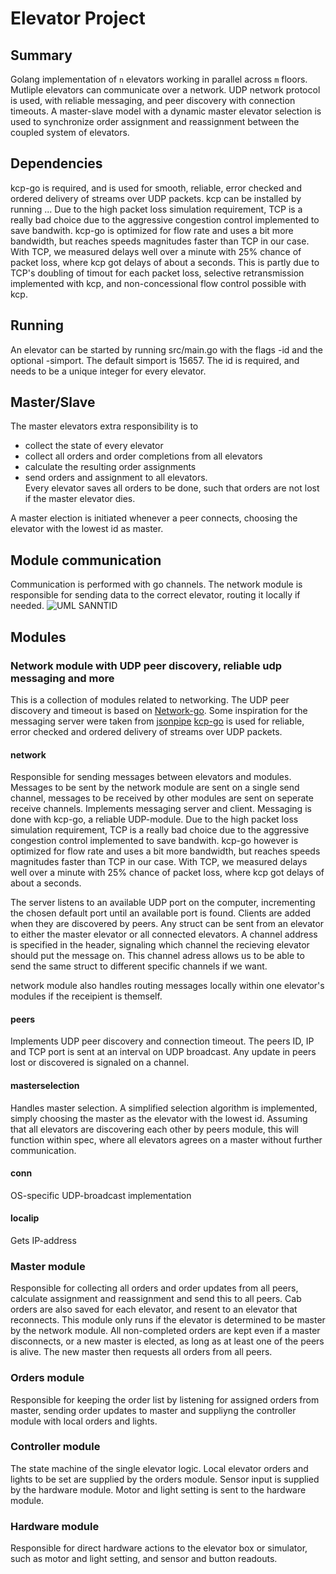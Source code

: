 Elevator Project
================

Summary
-------
Golang implementation of  `n` elevators working in parallel across `m` floors. Mutliple elevators can communicate over a network. UDP network protocol is used, with reliable messaging, and peer discovery with connection timeouts. A master-slave model with a dynamic master elevator selection is used to synchronize order assignment and reassignment between the coupled system of elevators. 

Dependencies
-------
kcp-go is required, and is used for smooth, reliable, error checked and ordered delivery of streams over UDP packets.
kcp can be installed by running ...
Due to the high packet loss simulation requirement, TCP is a really bad choice due to the aggressive congestion control implemented to save bandwith. kcp-go 
is optimized for flow rate and uses a bit more bandwidth, but reaches speeds magnitudes faster than TCP in our case. With TCP, we measured delays well over a minute with 25% chance of packet loss, where kcp got delays of about a seconds. This is partly due to TCP's doubling of timout for each packet loss, selective retransmission implemented with kcp, and non-concessional flow control possible with kcp. 

Running
-------
An elevator can be started by running src/main.go with the flags -id and the optional -simport. The default simport is 15657. The id is required, and needs to be a unique integer for every elevator. 

Master/Slave
-------
The master elevators extra responsibility is to 
  - collect the state of every elevator
  - collect all orders and order completions from all elevators 
  - calculate the resulting order assignments 
  - send orders and assignment to all elevators.  
Every elevator saves all orders to be done, such that orders are not lost if the master elevator dies. 

A master election is initiated whenever a peer connects, choosing the elevator with the lowest id as master.

Module communication
--------
Communication is performed with go channels. The network module is responsible for sending data to the correct elevator, routing it locally if needed.
![UML SANNTID](https://user-images.githubusercontent.com/47594779/115465919-990f2000-a22f-11eb-84dd-98f8111ba3da.png)

Modules
-------

### Network module with UDP peer discovery, reliable udp messaging and more

This is a collection of modules related to networking. 
The UDP peer discovery and timeout is based on [Network-go](https://github.com/TTK4145/Network-go).
Some inspiration for the messaging server were taken from [jsonpipe](https://github.com/Itoxi-zz/jsonpipe)
[kcp-go](https://pkg.go.dev/github.com/xtaci/kcp-go) is used for reliable, error checked and ordered delivery of streams over UDP packets. 

#### network

Responsible for sending messages between elevators and modules. Messages to be sent by the network module are sent on a single send channel, messages to be received by other modules are sent on seperate receive channels. 
Implements messaging server and client. Messaging is done with kcp-go, a reliable UDP-module. Due to the high packet loss simulation requirement, TCP is a really bad choice due to the aggressive congestion control implemented to save bandwith. kcp-go however is optimized for flow rate and uses a bit more bandwidth, but reaches speeds magnitudes faster than TCP in our case. With TCP, we measured delays well over a minute with 25% chance of packet loss, where kcp got delays of about a seconds. 

The server listens to an available UDP port on the computer, incrementing the chosen default port until an available port is found. Clients are added when they are discovered by peers. Any struct can be sent from an elevator to either the master elevator or all connected elevators. A channel address is specified in the header, signaling which channel the recieving elevator should put the message on. This channel adress allows us to be able to send the same struct to different specific channels if we want. 

network module also handles routing messages locally within one elevator's modules if the receipient is themself. 

#### peers


Implements UDP peer discovery and connection timeout. The peers ID, IP and TCP port is sent at an interval on UDP broadcast. Any update in peers lost or discovered is signaled on a channel. 



#### masterselection

Handles master selection. A simplified selection algorithm is implemented, simply choosing the master as the elevator with the lowest id. Assuming that all elevators are discovering each other by peers module, this will function within spec, where all elevators agrees on a master without further communication.

#### conn

OS-specific UDP-broadcast implementation

#### localip

Gets IP-address

### Master module
Responsible for collecting all orders and order updates from all peers, calculate assignment and reassignment and send this to all peers. Cab orders are also saved for each elevator, and resent to an elevator that reconnects. This module only runs if the elevator is determined to be master by the network module. All non-completed orders are kept even if a master disconnects, or a new master is elected, as long as at least one of the peers is alive. The new master then requests all orders from all peers.   
### Orders module
Responsible for keeping the order list by listening for assigned orders from master, sending order updates to master and suppliyng the controller module with local orders and lights. 
### Controller module
The state machine of the single elevator logic. Local elevator orders and lights to be set are supplied by the orders module. Sensor input is supplied by the hardware module. Motor and light setting is sent to the hardware module. 
### Hardware module
Responsible for direct hardware actions to the elevator box or simulator, such as motor and light setting, and sensor and button readouts. 
